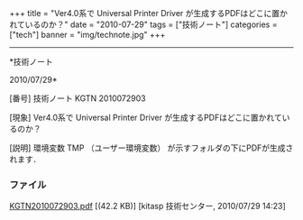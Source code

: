 ﻿+++
title = "Ver4.0系で Universal Printer Driver が生成するPDFはどこに置かれているのか？"
date = "2010-07-29"
tags = ["技術ノート"]
categories = ["tech"]
banner = "img/technote.jpg"
+++

-----------------------------------------------------------------------------------------------------------------------------

*技術ノート

2010/07/29*


[番号]
技術ノート KGTN 2010072903

[現象]
Ver4.0系で Universal Printer Driver
が生成するPDFはどこに置かれているのか？

[説明]
環境変数 TMP （ユーザー環境変数）
が示すフォルダの下にPDFが生成されます．


### ファイル

 
 


[KGTN2010072903.pdf](http://techreport.kitasp.net/attachments/download/256/KGTN2010072903.pdf)
 [(42.2 KB)] [kitasp 技術センター, 2010/07/29
14:23]


 


 

